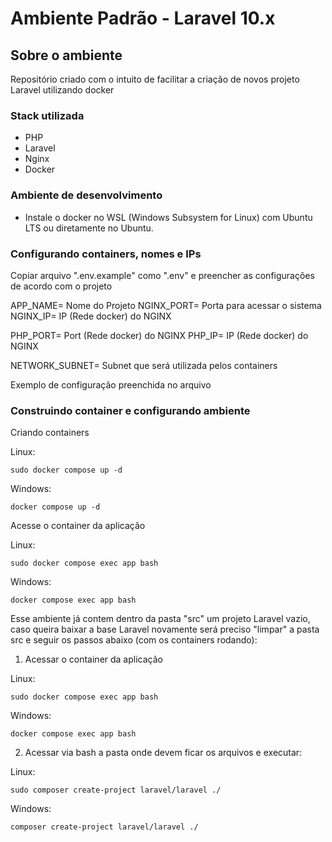 
# Ambiente Padrão - Laravel 10.x #

## Sobre o ambiente

Repositório criado com o intuito de facilitar a criação de novos projeto Laravel utilizando docker

### Stack utilizada

- PHP
- Laravel
- Nginx
- Docker

### Ambiente de desenvolvimento

- Instale o docker no WSL (Windows Subsystem for Linux) com Ubuntu LTS ou diretamente no Ubuntu.

### Configurando containers, nomes e IPs
Copiar arquivo ".env.example" como ".env" e preencher as configurações de acordo com o projeto

APP_NAME= Nome do Projeto
NGINX_PORT= Porta para acessar o sistema
NGINX_IP= IP (Rede docker) do NGINX

PHP_PORT= Port (Rede docker) do NGINX
PHP_IP= IP (Rede docker) do NGINX

NETWORK_SUBNET= Subnet que será utilizada pelos containers


Exemplo de configuração preenchida no arquivo


### Construindo container e configurando ambiente
Criando containers

Linux:
```shell script
sudo docker compose up -d
```
Windows:
```shell script
docker compose up -d
```

Acesse o container da aplicação

Linux:
```shell script
sudo docker compose exec app bash
```
Windows:
```shell script
docker compose exec app bash
```

Esse ambiente já contem dentro da pasta "src" um projeto Laravel vazio, caso queira baixar a base Laravel novamente será preciso "limpar" a pasta src e seguir os passos abaixo (com os containers rodando):

1) Acessar o container da aplicação

Linux:
```shell script
sudo docker compose exec app bash
```
Windows:
```shell script
docker compose exec app bash
```

2) Acessar via bash a pasta onde devem ficar os arquivos e executar:

Linux:
```shell script
sudo composer create-project laravel/laravel ./
```
Windows:
```shell script
composer create-project laravel/laravel ./
```